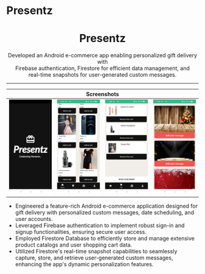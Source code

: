 # Presentz
#           <h1 align="center"> Presentz</h1>
<p align="center">Developed an Android e-commerce app enabling personalized gift delivery with <br>
    Firebase authentication, Firestore for efficient data management, and <br>
    real-time snapshots for user-generated custom messages. <br></p>
<hr size="5" noshade="">


<table align="center">
    <thead>
        <tr>
          <th colspan="4"><b>Screenshots</b></th>
        </tr>
    </thead>
    <tbody >
        <tr>
            <td><img src="WhatsApp Image 2023-07-10 at 11.40.10.jpeg" width="200" ></td>
            <td><img src="WhatsApp Image 2023-07-10 at 11.40.11.jpeg" width="200"></td>
            <td><img src="WhatsApp Image 2023-07-10 at 11.40.11 (1).jpeg" width=200"></td>
            <td><img src="WhatsApp Image 2023-07-10 at 11.40.11 (2).jpeg" width=200"></td>
        </tr>
    </tbody>
</table>
<ul>
    <li>Engineered a feature-rich Android e-commerce application designed for gift delivery with personalized custom messages, date scheduling, and user accounts.</li>
    <li>Leveraged Firebase authentication to implement robust sign-in and signup functionalities, ensuring secure user access.</li>
    <li>Employed Firestore Database to efficiently store and manage extensive product catalogs and user shopping cart data.</li>
    <li>Utilized Firestore's real-time snapshot capabilities to seamlessly capture, store, and retrieve user-generated custom messages, enhancing the app's dynamic personalization features.</li>
</ul>
